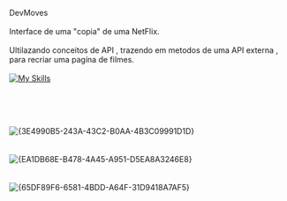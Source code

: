 
DevMoves
<br>
<br>
Interface de uma "copia" de uma NetFlix.
<br>
<br>
Ultilazando conceitos de API , trazendo em metodos de uma API externa , para recriar uma pagína de filmes.
<br>
<br>
[![My Skills](https://skillicons.dev/icons?i=js,html,css)](https://skillicons.dev)

<br>
<br>
<br>

![{3E4990B5-243A-43C2-B0AA-4B3C09991D1D}](https://github.com/user-attachments/assets/9b977b02-f438-4eb8-a0df-7a87ca39c681)
<br>
<br>
<br>
![{EA1DB68E-B478-4A45-A951-D5EA8A3246E8}](https://github.com/user-attachments/assets/365cba35-4323-4b90-a1a3-80a0838adb57)
<br>
<br>
<br>
![{65DF89F6-6581-4BDD-A64F-31D9418A7AF5}](https://github.com/user-attachments/assets/76586059-24be-4b1f-b141-6e7b63087adf)

